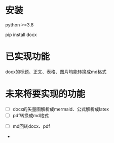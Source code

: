 # 安装
python >=3.8

pip install docx
# 已实现功能
docx的标题、正文、表格、图片均能转换成md格式
# 未来将要实现的功能
- [ ] docx的矢量图解析成mermaid、公式解析成latex
- [ ] pdf转换成md格式
* [ ] md回转docx、pdf
* 